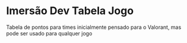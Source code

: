 # Imersão Dev Tabela Jogo
Tabela de pontos para times inicialmente pensado para o Valorant, mas pode ser usado para qualquer jogo
